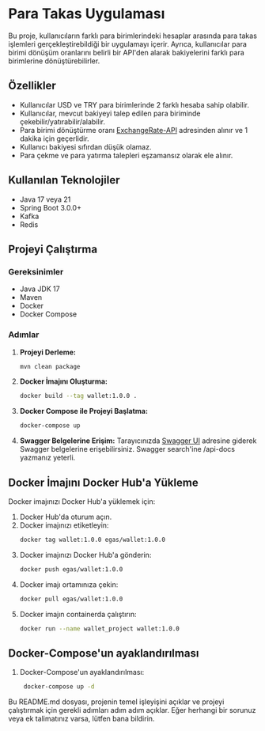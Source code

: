 # Para Takas Uygulaması

Bu proje, kullanıcıların farklı para birimlerindeki hesaplar arasında para takas işlemleri gerçekleştirebildiği bir uygulamayı içerir. Ayrıca, kullanıcılar para birimi dönüşüm oranlarını belirli bir API'den alarak bakiyelerini farklı para birimlerine dönüştürebilirler.

## Özellikler

- Kullanıcılar USD ve TRY para birimlerinde 2 farklı hesaba sahip olabilir.
- Kullanıcılar, mevcut bakiyeyi talep edilen para biriminde çekebilir/yatırabilir/alabilir.
- Para birimi dönüştürme oranı [ExchangeRate-API](https://www.exchangerate-api.com/) adresinden alınır ve 1 dakika için geçerlidir.
- Kullanıcı bakiyesi sıfırdan düşük olamaz.
- Para çekme ve para yatırma talepleri eşzamansız olarak ele alınır.


## Kullanılan Teknolojiler

- Java 17 veya 21
- Spring Boot 3.0.0+
- Kafka
- Redis

## Projeyi Çalıştırma

### Gereksinimler

- Java JDK 17
- Maven
- Docker
- Docker Compose

### Adımlar

1. **Projeyi Derleme:**
    ```sh
    mvn clean package
    ```

2. **Docker İmajını Oluşturma:**
    ```sh
    docker build --tag wallet:1.0.0 .
    ```

3. **Docker Compose ile Projeyi Başlatma:**
    ```sh
    docker-compose up
    ```

4. **Swagger Belgelerine Erişim:**
   Tarayıcınızda [Swagger UI](http://localhost:8080/webjars/swagger-ui/index.html) adresine giderek Swagger belgelerine erişebilirsiniz. Swagger search'ine /api-docs yazmanız yeterli.

## Docker İmajını Docker Hub'a Yükleme

Docker imajınızı Docker Hub'a yüklemek için:

1. Docker Hub'da oturum açın.
2. Docker imajınızı etiketleyin:
    ```sh
    docker tag wallet:1.0.0 egas/wallet:1.0.0
    ```
3. Docker imajınızı Docker Hub'a gönderin:
    ```sh
    docker push egas/wallet:1.0.0
    ```
4. Docker imajı ortamınıza çekin:
    ```sh
    docker pull egas/wallet:1.0.0
    ```
4. Docker imajın containerda çalıştırın:
    ```sh
    docker run --name wallet_project wallet:1.0.0
    ```

## Docker-Compose'un ayaklandırılması

1.  Docker-Compose'un ayaklandırılması:
    ```sh
     docker-compose up -d 
    ```


Bu README.md dosyası, projenin temel işleyişini açıklar ve projeyi çalıştırmak için gerekli adımları adım adım açıklar. Eğer herhangi bir sorunuz veya ek talimatınız varsa, lütfen bana bildirin.
